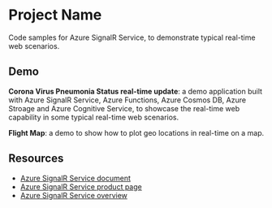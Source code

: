 # Project Name

Code samples for Azure SignalR Service, to demonstrate typical real-time web scenarios.

## Demo

**Corona Virus Pneumonia Status real-time update**: a demo application built with Azure SignalR Service, Azure Functions, Azure Cosmos DB, Azure Stroage and Azure Cognitive Service, to showcase the real-time web capability in some typical real-time web scenarios.

**Flight Map**: a demo to show how to plot geo locations in real-time on a map.

## Resources

- [Azure SignalR Service document](https://aka.ms/signalr_service_doc)
- [Azure SignalR Service product page](https://azure.microsoft.com/services/signalr-service/)
- [Azure SignalR Service overview](https://dotnet.microsoft.com/apps/aspnet/signalr/service)
